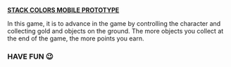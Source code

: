 
**<u>STACK COLORS MOBILE PROTOTYPE</u>**

In this game, it is to advance in the game by controlling the character and collecting gold and objects on the ground. The more objects you collect at the end of the game, the more points you earn.

###                                           **HAVE FUN** 😉
